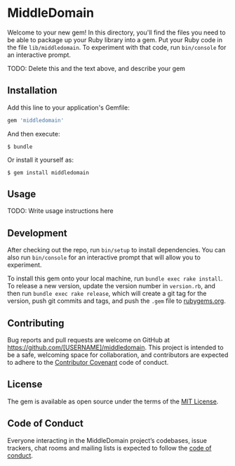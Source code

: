 # MiddleDomain

Welcome to your new gem! In this directory, you'll find the files you need to be able to package up your Ruby library into a gem. Put your Ruby code in the file `lib/middledomain`. To experiment with that code, run `bin/console` for an interactive prompt.

TODO: Delete this and the text above, and describe your gem

## Installation

Add this line to your application's Gemfile:

```ruby
gem 'middledomain'
```

And then execute:

    $ bundle

Or install it yourself as:

    $ gem install middledomain

## Usage

TODO: Write usage instructions here

## Development

After checking out the repo, run `bin/setup` to install dependencies. You can also run `bin/console` for an interactive prompt that will allow you to experiment.

To install this gem onto your local machine, run `bundle exec rake install`. To release a new version, update the version number in `version.rb`, and then run `bundle exec rake release`, which will create a git tag for the version, push git commits and tags, and push the `.gem` file to [rubygems.org](https://rubygems.org).

## Contributing

Bug reports and pull requests are welcome on GitHub at https://github.com/[USERNAME]/middledomain. This project is intended to be a safe, welcoming space for collaboration, and contributors are expected to adhere to the [Contributor Covenant](http://contributor-covenant.org) code of conduct.

## License

The gem is available as open source under the terms of the [MIT License](http://opensource.org/licenses/MIT).

## Code of Conduct

Everyone interacting in the MiddleDomain project’s codebases, issue trackers, chat rooms and mailing lists is expected to follow the [code of conduct](https://github.com/[USERNAME]/middledomain/blob/master/CODE_OF_CONDUCT.md).
